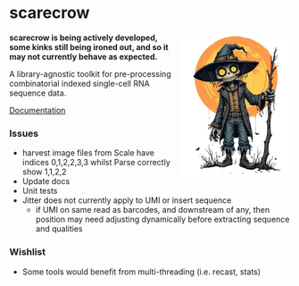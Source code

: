 # scarecrow

<img style="float:right;width:200px;" src="./img/scarecrow.png" alt="scarecrow"/>

**scarecrow is being actively developed, some kinks still being ironed out, and so it may not currently behave as expected.**

A library-agnostic toolkit for pre-processing combinatorial indexed single-cell RNA sequence data.

[Documentation](docs/root.md)

### Issues

* harvest image files from Scale have indices 0,1,2,2,3,3 whilst Parse correctly show 1,1,2,2
* Update docs
* Unit tests
* Jitter does not currently apply to UMI or insert sequence
  - if UMI on same read as barcodes, and downstream of any, then position may need adjusting dynamically before extracting sequence and qualities

### Wishlist

* Some tools would benefit from multi-threading (i.e. recast, stats)
